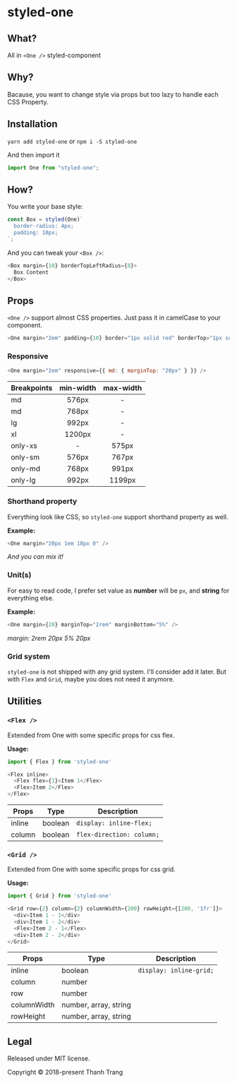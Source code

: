 # styled-one

## What?

All in `<One />` styled-component

## Why?

Bacause, you want to change style via props but too lazy to handle each CSS Property.

## Installation

`yarn add styled-one`
or
`npm i -S styled-one`

And then import it

```js
import One from "styled-one";
```

## How?

You write your base style:

```js
const Box = styled(One)`
  border-radius: 4px;
  padding: 10px;
`;
```

And you can tweak your `<Box />`:

```js
<Box margin={10} borderTopLeftRadius={8}>
  Box Content
</Box>
```

## Props

`<One />` support almost CSS properties. Just pass it in camelCase to your component.

```js
<One margin="2em" padding={10} border="1px solid red" borderTop="1px solid blue" borderBottomColor="black" />
```

### Responsive

```js
<One margin="2em" responsive={{ md: { marginTop: "20px" } }} />
```

| Breakpoints | min-width | max-width |
| ----------- | :-------: | :-------: |
| md          |   576px   |     -     |
| md          |   768px   |     -     |
| lg          |   992px   |     -     |
| xl          |  1200px   |     -     |
| only-xs     |     -     |   575px   |
| only-sm     |   576px   |   767px   |
| only-md     |   768px   |   991px   |
| only-lg     |   992px   |  1199px   |

### Shorthand property

Everything look like CSS, so `styled-one` support shorthand property as well.

**Example:**

```js
<One margin="20px 1em 10px 0" />
```

_And you can mix it!_

### Unit(s)

For easy to read code, I prefer set value as **number** will be `px`, and **string** for everything else.

**Example:**

```js
<One margin={20} marginTop="2rem" marginBottom="5%" />
```

_margin: 2rem 20px 5% 20px_

### Grid system

`styled-one` is not shipped with any grid system. I'll consider add it later. But with `Flex` and `Grid`, maybe you does not need it anymore.

## Utilities

### `<Flex />`

Extended from One with some specific props for css flex.

**Usage:**

```js
import { Flex } from 'styled-one'

<Flex inline>
  <Flex flex={1}>Item 1</Flex>
  <Flex>Item 2</Flex>
</Flex>
```

| Props  | Type    | Description               |
| ------ | ------- | ------------------------- |
| inline | boolean | `display: inline-flex;`   |
| column | boolean | `flex-direction: column;` |

### `<Grid />`

Extended from One with some specific props for css grid.

**Usage:**

```js
import { Grid } from 'styled-one'

<Grid row={2} column={2} columnWidth={200} rowHeight={[200, '1fr']}>
  <div>Item 1 - 1</div>
  <div>Item 1 - 2</div>
  <Flex>Item 2 - 1</Flex>
  <div>Item 2 - 2</div>
</Grid>
```

| Props       | Type                  | Description             |
| ----------- | --------------------- | ----------------------- |
| inline      | boolean               | `display: inline-grid;` |
| column      | number                |                         |
| row         | number                |                         |
| columnWidth | number, array, string |                         |
| rowHeight   | number, array, string |                         |

## Legal

Released under MIT license.

Copyright © 2018-present Thanh Trang
